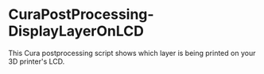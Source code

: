 # CuraPostProcessing-DisplayLayerOnLCD
This Cura postprocessing script shows which layer is being printed on your 3D printer's LCD.
